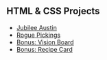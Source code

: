 ## HTML & CSS Projects ##
- [Jubilee Austin](https://tiffin-filion.github.io/skillcrush/101-html-css/jubilee/index.html)
- [Rogue Pickings](https://tiffin-filion.github.io/skillcrush/101-html-css/rogue/index.html)
- [Bonus: Vision Board](https://tiffin-filion.github.io/skillcrush/101-html-css/vision-board/index.html)
- [Bonus: Recipe Card](https://tiffin-filion.github.io/skillcrush/101-html-css/recipes/index.html)


